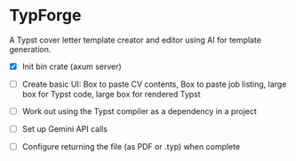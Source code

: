 
# TypForge
A Typst cover letter template creator and editor using AI for template generation.

- [x] Init bin crate (axum server)
- [ ] Create basic UI: Box to paste CV contents, Box to paste job listing, large box for Typst code, large box for rendered Typst
- [ ] Work out using the Typst compiler as a dependency in a project
- [ ] Set up Gemini API calls
- [ ] Configure returning the file (as PDF or .typ) when complete


